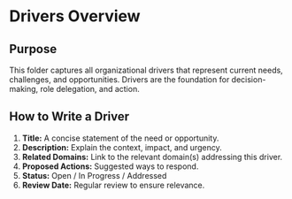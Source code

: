 # Drivers Overview

## Purpose

This folder captures all organizational drivers that represent current needs, challenges, and opportunities. Drivers are the foundation for decision-making, role delegation, and action.

## How to Write a Driver

1. **Title:** A concise statement of the need or opportunity.
2. **Description:** Explain the context, impact, and urgency.
3. **Related Domains:** Link to the relevant domain(s) addressing this driver.
4. **Proposed Actions:** Suggested ways to respond.
5. **Status:** Open / In Progress / Addressed
6. **Review Date:** Regular review to ensure relevance.
